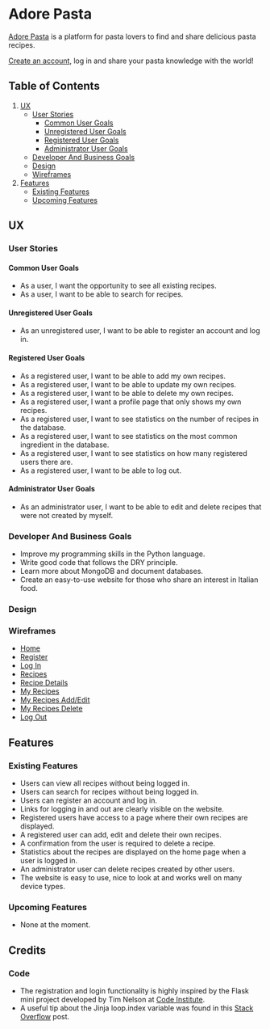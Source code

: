 # Adore Pasta

[Adore Pasta](https://adorepasta.herokuapp.com/) is a platform for pasta lovers to find and share delicious pasta recipes.

[Create an account](https://adorepasta.herokuapp.com/register), log in and share your pasta knowledge with the world!

## Table of Contents

1. [UX](#ux)
    - [User Stories](#user-stories)
        - [Common User Goals](#common-user-goals)
        - [Unregistered User Goals](#unregistered-user-goals)
        - [Registered User Goals](#registered-user-goals)
        - [Administrator User Goals](#administrator-user-goals)
    - [Developer And Business Goals](#developer-and-business-goals)
    - [Design](#design)
    - [Wireframes](#wireframes)
2. [Features](#features)
    - [Existing Features](#existing-features)
    - [Upcoming Features](#upcoming-features)

## UX

### User Stories

#### Common User Goals

- As a user, I want the opportunity to see all existing recipes.
- As a user, I want to be able to search for recipes.

#### Unregistered User Goals

- As an unregistered user, I want to be able to register an account and log in.

#### Registered User Goals

- As a registered user, I want to be able to add my own recipes.
- As a registered user, I want to be able to update my own recipes.
- As a registered user, I want to be able to delete my own recipes.
- As a registered user, I want a profile page that only shows my own recipes.
- As a registered user, I want to see statistics on the number of recipes in the database.
- As a registered user, I want to see statistics on the most common ingredient in the database.
- As a registered user, I want to see statistics on how many registered users there are.
- As a registered user, I want to be able to log out.

#### Administrator User Goals

- As an administrator user, I want to be able to edit and delete recipes that were not created by myself.

### Developer And Business Goals

- Improve my programming skills in the Python language.
- Write good code that follows the DRY principle.
- Learn more about MongoDB and document databases.
- Create an easy-to-use website for those who share an interest in Italian food.

### Design

### Wireframes

- [Home](static/wireframes/home.pdf)
- [Register](static/wireframes/register.pdf)
- [Log In](static/wireframes/login.pdf)
- [Recipes](static/wireframes/recipes.pdf)
- [Recipe Details](static/wireframes/recipe-details.pdf)
- [My Recipes](static/wireframes/myrecipes.pdf)
- [My Recipes Add/Edit](static/wireframes/myrecipes-add-edit.pdf)
- [My Recipes Delete](static/wireframes/myrecipes-delete.pdf)
- [Log Out](static/wireframes/logout.pdf)

## Features

### Existing Features

- Users can view all recipes without being logged in.
- Users can search for recipes without being logged in.
- Users can register an account and log in.
- Links for logging in and out are clearly visible on the website.
- Registered users have access to a page where their own recipes are displayed.
- A registered user can add, edit and delete their own recipes.
- A confirmation from the user is required to delete a recipe.
- Statistics about the recipes are displayed on the home page when a user is logged in.
- An administrator user can delete recipes created by other users.
- The website is easy to use, nice to look at and works well on many device types.

### Upcoming Features

- None at the moment.

## Credits

### Code

- The registration and login functionality is highly inspired by the Flask mini project developed by Tim Nelson at [Code Institute](https://codeinstitute.net/).
- A useful tip about the Jinja loop.index variable was found in this [Stack Overflow](https://stackoverflow.com/questions/7537439/how-to-increment-a-variable-on-a-for-loop-in-jinja-template/7537466#7537466) post.